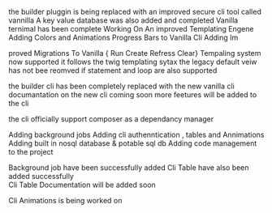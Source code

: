 the  builder  pluggin is  being replaced with  an improved  secure cli tool called  vannilla
A key  value  database  was also  added and completed
Vanilla ternimal has been complete 
Working On An improved Templating Engene
Adding  Colors and Animations Progress Bars to Vanilla Cli
Adding Im

proved Migrations To Vanilla { Run Create Refress Clear}
Tempaling 
system now supported it follows the twig templating sytax
the legacy default veiw has not bee reomved
if statement and loop are also supported

the builder cli has been completely replaced with the new vanilla cli 
documantation on the  new cli coming soon
more feetures will be added to the cli

the  cli officially support composer as  a dependancy manager



Adding background jobs
Adding cli authenntication , tables and Annimations
Adding built in nosql database & potable sql db
Adding code management to the project


Background job have  been successfully  added 
Cli Table  have also been  added successfully  
Cli  Table  Documentation will be added soon

Cli Animations is being worked on 

